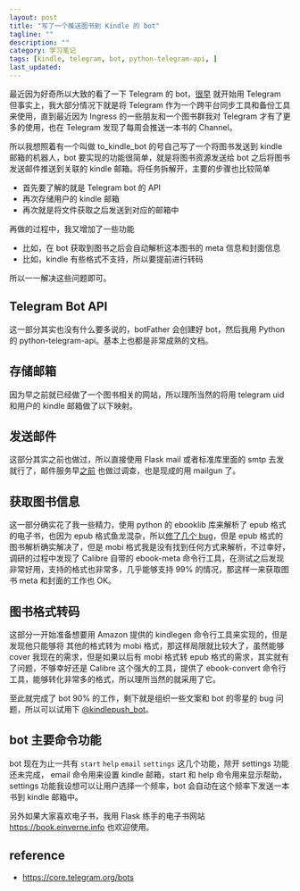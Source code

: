 ```yaml
---
layout: post
title: "写了一个推送图书到 Kindle 的 bot"
tagline: ""
description: ""
category: 学习笔记
tags: [kindle, telegram, bot, python-telegram-api, ]
last_updated:
---
```


最近因为好奇所以大致的看了一下 Telegram 的 bot，[很早](/post/2016/07/telegram-review.html) 就开始用 Telegram 但事实上，我大部分情况下就是将 Telegram 作为一个跨平台同步工具和备份工具来使用，直到最近因为 Ingress 的一些朋友和一个图书群我对 Telegram 才有了更多的使用，也在 Telegram 发现了每周会推送一本书的 Channel。

所以我想照着有一个叫做 to_kindle_bot 的号自己写了一个将图书发送到 kindle 邮箱的机器人，bot 要实现的功能很简单，就是将图书资源发送给 bot 之后将图书发送邮件推送到关联的 kindle 邮箱。将任务拆解开，主要的步骤也比较简单

- 首先要了解的就是 Telegram bot 的 API
- 再次存储用户的 kindle 邮箱
- 再次就是将文件获取之后发送到对应的邮箱中

再做的过程中，我又增加了一些功能

- 比如，在 bot 获取到图书之后会自动解析这本图书的 meta 信息和封面信息
- 比如，kindle 有些格式不支持，所以要提前进行转码

所以一一解决这些问题即可。

## Telegram Bot API
这一部分其实也没有什么要多说的，botFather 会创建好 bot，然后我用 Python 的 python-telegram-api。基本上也都是非常成熟的文档。

## 存储邮箱
因为早之前就已经做了一个图书相关的网站，所以理所当然的将用 telegram uid 和用户的 kindle 邮箱做了以下映射。

## 发送邮件
这部分其实之前也做过，所以直接使用 Flask mail 或者标准库里面的 smtp 去发就行了，邮件服务早[之前](/post/2017/07/email-services-collection.html) 也做过调查，也是现成的用 mailgun 了。

## 获取图书信息
这一部分确实花了我一些精力，使用 python 的 ebooklib 库来解析了 epub 格式的电子书，也因为 epub 格式鱼龙混杂，所以[修了几个 bug](https://github.com/aerkalov/ebooklib/issues/171)，但是 epub 格式的图书解析确实解决了，但是 mobi 格式我是没有找到任何方式来解析，不过幸好，调研的过程中发现了 Calibre 自带的 ebook-meta 命令行工具，在测试之后发现非常好用，支持的格式也非常多，几乎能够支持 99% 的情况，那这样一来获取图书 meta 和封面的工作也 OK。

## 图书格式转码
这部分一开始准备想要用 Amazon 提供的 kindlegen 命令行工具来实现的，但是发现他只能够将 其他的格式转为 mobi 格式，那这样局限就比较大了，虽然能够 cover 我现在的需求，但是如果以后有 mobi 格式转 epub 格式的需求，其实就有了问题，不够幸好还是 Calibre 这个强大的工具，提供了 ebook-convert 命令行工具，能够转化非常多的格式，所以理所当然的就采用了它。

至此就完成了 bot 90% 的工作，剩下就是组织一些文案和 bot 的零星的 bug 问题，所以可以试用下 [@kindlepush_bot](http://t.me/kindlepush_bot)。

## bot 主要命令功能

bot 现在为止一共有 `start` `help` `email` `settings` 这几个功能，除开 settings 功能还未完成， email 命令用来设置 kindle 邮箱，start 和 help 命令用来显示帮助，settings 功能我设想可以让用户选择一个频率，bot 会自动在这个频率下发送一本书到 kindle 邮箱中。

另外如果大家喜欢电子书，我用 Flask 练手的电子书网站 <https://book.einverne.info> 也欢迎使用。

## reference

- <https://core.telegram.org/bots>
